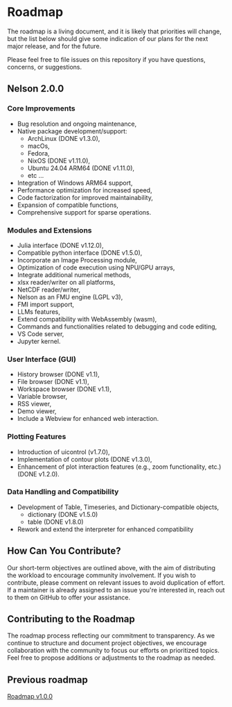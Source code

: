 # Roadmap

The roadmap is a living document, and it is likely that priorities will change, but the list below should give some indication of our plans for the next major release, and for the future.

Please feel free to file issues on this repository if you have questions, concerns, or suggestions.

## Nelson 2.0.0

### Core Improvements

- Bug resolution and ongoing maintenance,
- Native package development/support:
  - ArchLinux (DONE v1.3.0),
  - macOs,
  - Fedora,
  - NixOS (DONE v1.11.0),
  - Ubuntu 24.04 ARM64 (DONE v1.11.0),
  - etc ...
- Integration of Windows ARM64 support,
- Performance optimization for increased speed,
- Code factorization for improved maintainability,
- Expansion of compatible functions,
- Comprehensive support for sparse operations.

### Modules and Extensions

- Julia interface (DONE v1.12.0),
- Compatible python interface (DONE v1.5.0),
- Incorporate an Image Processing module,
- Optimization of code execution using NPU/GPU arrays,
- Integrate additional numerical methods,
- xlsx reader/writer on all platforms,
- NetCDF reader/writer,
- Nelson as an FMU engine (LGPL v3),
- FMI import support,
- LLMs features,
- Extend compatibility with WebAssembly (wasm),
- Commands and functionalities related to debugging and code editing,
- VS Code server,
- Jupyter kernel.

### User Interface (GUI)

- History browser (DONE v1.1),
- File browser (DONE v1.1),
- Workspace browser (DONE v1.1),
- Variable browser,
- RSS viewer,
- Demo viewer,
- Include a Webview for enhanced web interaction.

### Plotting Features

- Introduction of uicontrol (v1.7.0),
- Implementation of contour plots (DONE v1.3.0),
- Enhancement of plot interaction features (e.g., zoom functionality, etc.) (DONE v1.2.0).

### Data Handling and Compatibility

- Development of Table, Timeseries, and Dictionary-compatible objects,
  - dictionary (DONE v1.5.0)
  - table (DONE v1.8.0)
- Rework and extend the interpreter for enhanced compatibility

## How Can You Contribute?

Our short-term objectives are outlined above, with the aim of distributing the workload to encourage community involvement. If you wish to contribute, please comment on relevant issues to avoid duplication of effort. If a maintainer is already assigned to an issue you're interested in, reach out to them on GitHub to offer your assistance.

## Contributing to the Roadmap

The roadmap process reflecting our commitment to transparency. As we continue to structure and document project objectives, we encourage collaboration with the community to focus our efforts on prioritized topics. Feel free to propose additions or adjustments to the roadmap as needed.

## Previous roadmap

[Roadmap v1.0.0](ROADMAP-1.0.0.md)
